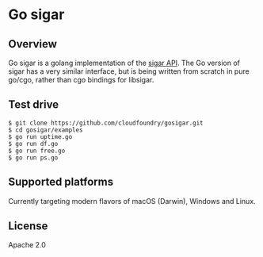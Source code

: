 # Go sigar

## Overview

Go sigar is a golang implementation of the
[sigar API](https://github.com/hyperic/sigar).  The Go version of
sigar has a very similar interface, but is being written from scratch
in pure go/cgo, rather than cgo bindings for libsigar.

## Test drive

    $ git clone https://github.com/cloudfoundry/gosigar.git
    $ cd gosigar/examples
    $ go run uptime.go
    $ go run df.go
    $ go run free.go
    $ go run ps.go

## Supported platforms

Currently targeting modern flavors of macOS (Darwin), Windows and Linux.

## License

Apache 2.0
